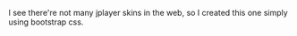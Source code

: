 I see there're not many jplayer skins in the web, so I created this one simply using bootstrap css.
